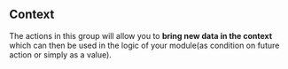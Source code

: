 ## Context

The actions in this group will allow you to **bring new data in the context** which can then be used in the logic of your module\(as condition on future action or simply as a value\).





